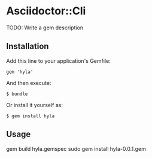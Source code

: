 # Asciidoctor::Cli

TODO: Write a gem description

## Installation

Add this line to your application's Gemfile:

    gem 'hyla'

And then execute:

    $ bundle

Or install it yourself as:

    $ gem install hyla

## Usage

gem build hyla.gemspec
sudo gem install hyla-0.0.1.gem
